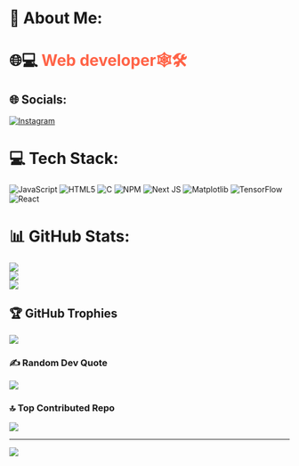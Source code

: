 # 💫 About Me:
# 🌐💻 <span style="color:#ff6347">Web developer🕸️🛠️</span><br>


## 🌐 Socials:
[![Instagram](https://img.shields.io/badge/Instagram-%23E4405F.svg?logo=Instagram&logoColor=white)](https://instagram.com/vikas_prajapathi_) 

# 💻 Tech Stack:
![JavaScript](https://img.shields.io/badge/javascript-%23323330.svg?style=for-the-badge&logo=javascript&logoColor=%23F7DF1E) ![HTML5](https://img.shields.io/badge/html5-%23E34F26.svg?style=for-the-badge&logo=html5&logoColor=white) ![C](https://img.shields.io/badge/c-%2300599C.svg?style=for-the-badge&logo=c&logoColor=white) ![NPM](https://img.shields.io/badge/NPM-%23CB3837.svg?style=for-the-badge&logo=npm&logoColor=white) ![Next JS](https://img.shields.io/badge/Next-black?style=for-the-badge&logo=next.js&logoColor=white) ![Matplotlib](https://img.shields.io/badge/Matplotlib-%23ffffff.svg?style=for-the-badge&logo=Matplotlib&logoColor=black) ![TensorFlow](https://img.shields.io/badge/TensorFlow-%23FF6F00.svg?style=for-the-badge&logo=TensorFlow&logoColor=white) ![React](https://img.shields.io/badge/react-%23F7931E.svg?style=for-the-badge&logo=react&logoColor=white)
# 📊 GitHub Stats:
![](https://github-readme-stats.vercel.app/api?username=Sathya-github-del&theme=dark&hide_border=false&include_all_commits=false&count_private=false)<br/>
![](https://github-readme-streak-stats.herokuapp.com/?user=Sathya-github-del&theme=dark&hide_border=false)<br/>
![](https://github-readme-stats.vercel.app/api/top-langs/?username=Sathya-github-del&theme=dark&hide_border=false&include_all_commits=false&count_private=false&layout=compact)

## 🏆 GitHub Trophies
![](https://github-profile-trophy.vercel.app/?username=Sathya-github-del&theme=buefy&no-frame=false&no-bg=true&margin-w=4)

### ✍️ Random Dev Quote
![](https://quotes-github-readme.vercel.app/api?type=horizontal&theme=radical)

### 🔝 Top Contributed Repo
![](https://github-contributor-stats.vercel.app/api?username=Sathya-github-del&limit=5&theme=dark&combine_all_yearly_contributions=true)

---
[![](https://visitcount.itsvg.in/api?id=Sathya-github-del&icon=0&color=0)](https://visitcount.itsvg.in)

<!-- Proudly created with GPRM ( https://gprm.itsvg.in ) -->
